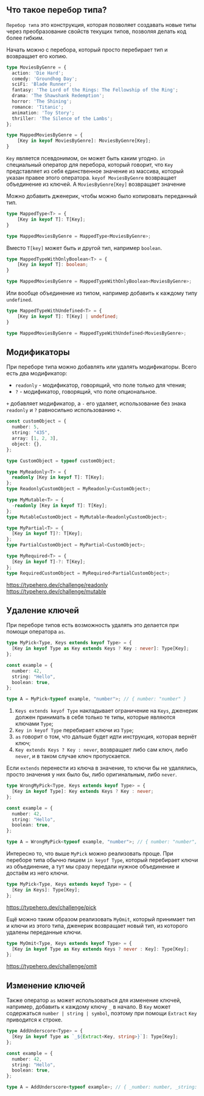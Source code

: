## Что такое перебор типа?

`Перебор типа` это конструкция, которая позволяет создавать новые типы через преобразование свойств текущих типов, позволяя делать код более гибким.

Начать можно с перебора, который просто перебирает тип и возвращает его копию. 

```ts
type MoviesByGenre = {
  action: 'Die Hard';
  comedy: 'Groundhog Day';
  sciFi: 'Blade Runner';
  fantasy: 'The Lord of the Rings: The Fellowship of the Ring';
  drama: 'The Shawshank Redemption';
  horror: 'The Shining';
  romance: 'Titanic';
  animation: 'Toy Story';
  thriller: 'The Silence of the Lambs';
};

type MappedMoviesByGenre = {
	[Key in keyof MoviesByGenre]: MoviesByGenre[Key];
}
```

`Key` является псевдонимом, он может быть каким угодно. `in` специальный оператор для перебора, который говорит, что `Key` представляет из себя единственное значение из массива, который указан правее этого оператора. `keyof MoviesByGenre` возвращает объединение из ключей. А `MoviesByGenre[Key]` возвращает значение

Можно добавить дженерик, чтобы можно было копировать переданный тип.

```ts
type MappedType<T> = {
	[Key in keyof T]: T[Key];
}

type MappedMoviesByGenre = MappedType<MoviesByGenre>;
```

Вместо `T[key]` может быть и другой тип, например `boolean`.

```ts
type MappedTypeWithOnlyBoolean<T> = {
	[Key in keyof T]: boolean;
}

type MappedMoviesByGenre = MappedTypeWithOnlyBoolean<MoviesByGenre>;
```

Или вообще объединение из типом, например добавить к каждому типу `undefined`.

```ts
type MappedTypeWithUndefined<T> = {
	[Key in keyof T]: T[Key] | undefined;
}

type MappedMoviesByGenre = MappedTypeWithUndefined<MoviesByGenre>;
```

## Модификаторы

При переборе типа можно добавлять или удалять модификаторы. Всего есть два модификатор:

- `readonly` - модификатор, говорящий, что поле только для чтения;
- `?` - модификатор, говорящий, что поле опциональное.

`+` добавляет модификатор, а `-` его удаляет, использование без знака `readonly` и `?` равносильно использованию `+`.

```ts
const customObject = {
  number: 5,
  string: "435",
  array: [1, 2, 3],
  object: {},
};

type CustomObject = typeof customObject;

type MyReadonly<T> = {
  readonly [Key in keyof T]: T[Key];
};
type ReadonlyCustomObject = MyReadonly<CustomObject>;

type MyMutable<T> = {
  -readonly [Key in keyof T]: T[Key];
};
type MutableCustomObject = MyMutable<ReadonlyCustomObject>;

type MyPartial<T> = {
  [Key in keyof T]?: T[Key];
};
type PartialCustomObject = MyPartial<CustomObject>;

type MyRequired<T> = {
  [Key in keyof T]-?: T[Key];
};
type RequiredCustomObject = MyRequired<PartialCustomObject>;
```

https://typehero.dev/challenge/readonly
https://typehero.dev/challenge/mutable

## Удаление ключей

При переборе типов есть возможность удалять это делается при помощи оператора `as`.

```ts
type MyPick<Type, Keys extends keyof Type> = {
  [Key in keyof Type as Key extends Keys ? Key : never]: Type[Key];
};

const example = {
  number: 42,
  string: "Hello",
  boolean: true,
};

type A = MyPick<typeof example, "number">; // { number: "number" }
```

1. `Keys extends keyof Type` накладывает ограничение на `Keys`, дженерик должен принимать в себя только те типы, которые являются ключами `Type`;
2. `Key in keyof Type` перебирает ключи из `Type`;
3. `as` говорит о том, что дальше будет идти инструкция, которая вернёт ключ;
4. `Key extends Keys ? Key : never`, возвращает либо сам ключ, либо `never`, и в таком случае ключ пропускается.

Если `extends` перенести из ключа в значение, то ключи бы не удалялись, просто значения у них было бы, либо оригинальным, либо `never`.

```ts
type WrongMyPick<Type, Keys extends keyof Type> = {
  [Key in keyof Type]: Key extends Keys ? Key : never;
};

const example = {
  number: 42,
  string: "Hello",
  boolean: true,
};

type A = WrongMyPick<typeof example, "number">; // { number: "number", string: never, boolean: never }
```

Интересно то, что выше `MyPick` можно реализовать проще. При переборе типа обычно пишем `in keyof Type`, который перебирает ключи из объединение, а тут мы сразу передали нужное объединение и достаём из него ключи.

```ts
type MyPick<Type, Keys extends keyof Type> = {
  [Key in Keys]: Type[Key];
};
```

https://typehero.dev/challenge/pick

Ещё можно таким образом реализовать `MyOmit`, который принимает тип и ключи из этого типа, дженерик возвращает новый тип, из которого удалены переданные ключи.

```ts
type MyOmit<Type, Keys extends keyof Type> = {
  [Key in keyof Type as Key extends Keys ? never : Key]: Type[Key];
};
```

https://typehero.dev/challenge/omit

## Изменение ключей

Также оператор `as` может использоваться для изменение ключей, например, добавить к каждому ключу `_` в начало. В `Key` может содержаться `number | string | symbol`, поэтому при помощи `Extract` `Key` приводится к строке.

```ts
type AddUnderscore<Type> = {
  [Key in keyof Type as `_${Extract<Key, string>}`]: Type[Key];
};

const example = {
  number: 42,
  string: "Hello",
  boolean: true,
};

type A = AddUnderscore<typeof example>; // { _number: number, _string: string, _boolean: boolean }
```
